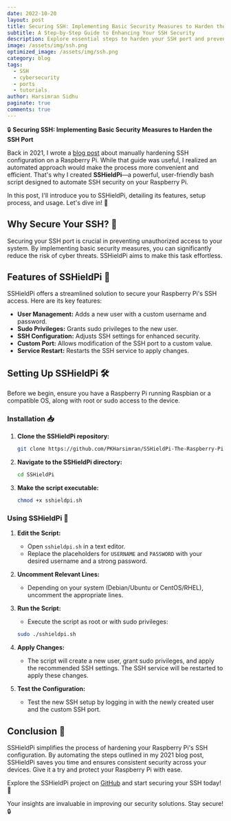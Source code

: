 ```yaml
---
date: 2022-10-20
layout: post
title: Securing SSH: Implementing Basic Security Measures to Harden the SSH Port
subtitle: A Step-by-Step Guide to Enhancing Your SSH Security
description: Explore essential steps to harden your SSH port and prevent unauthorized access in this concise guide. Learn key security measures to protect your systems effectively.
image: /assets/img/ssh.png
optimized_image: /assets/img/ssh.png
category: blog
tags:
  - SSH
  - cybersecurity
  - ports
  - tutorials
author: Harsimran Sidhu
paginate: true
comments: true
---
```


🔒 **Securing SSH: Implementing Basic Security Measures to Harden the SSH Port**

Back in 2021, I wrote a [blog post](https://harsim.ca/PKHarsimranOldGithubPages/SecuringSSH/) about manually hardening SSH configuration on a Raspberry Pi. While that guide was useful, I realized an automated approach would make the process more convenient and efficient. That's why I created **SSHieldPi**—a powerful, user-friendly bash script designed to automate SSH security on your Raspberry Pi.

In this post, I'll introduce you to SSHieldPi, detailing its features, setup process, and usage. Let's dive in! 🚀

## Why Secure Your SSH? 🔑

Securing your SSH port is crucial in preventing unauthorized access to your system. By implementing basic security measures, you can significantly reduce the risk of cyber threats. SSHieldPi aims to make this task effortless.

## Features of SSHieldPi 🌟

SSHieldPi offers a streamlined solution to secure your Raspberry Pi's SSH access. Here are its key features:

- **User Management:** Adds a new user with a custom username and password.
- **Sudo Privileges:** Grants sudo privileges to the new user.
- **SSH Configuration:** Adjusts SSH settings for enhanced security.
- **Custom Port:** Allows modification of the SSH port to a custom value.
- **Service Restart:** Restarts the SSH service to apply changes.

## Setting Up SSHieldPi 🛠️

Before we begin, ensure you have a Raspberry Pi running Raspbian or a compatible OS, along with root or sudo access to the device.

### Installation 📥

1. **Clone the SSHieldPi repository:**

    ```sh
    git clone https://github.com/PKHarsimran/SSHieldPi-The-Raspberry-Pi-SSH-Protection-Solution.git
    ```

2. **Navigate to the SSHieldPi directory:**

    ```sh
    cd SSHieldPi
    ```

3. **Make the script executable:**

    ```sh
    chmod +x sshieldpi.sh
    ```

### Using SSHieldPi 🚀

1. **Edit the Script:**
    - Open `sshieldpi.sh` in a text editor.
    - Replace the placeholders for `USERNAME` and `PASSWORD` with your desired username and a strong password.

2. **Uncomment Relevant Lines:**
    - Depending on your system (Debian/Ubuntu or CentOS/RHEL), uncomment the appropriate lines.

3. **Run the Script:**
    - Execute the script as root or with sudo privileges:

    ```sh
    sudo ./sshieldpi.sh
    ```

4. **Apply Changes:**
    - The script will create a new user, grant sudo privileges, and apply the recommended SSH settings. The SSH service will be restarted to apply these changes.

5. **Test the Configuration:**
    - Test the new SSH setup by logging in with the newly created user and the custom SSH port.

## Conclusion 🎉

SSHieldPi simplifies the process of hardening your Raspberry Pi's SSH configuration. By automating the steps outlined in my 2021 blog post, SSHieldPi saves you time and ensures consistent security across your devices. Give it a try and protect your Raspberry Pi with ease.

Explore the SSHieldPi project on [GitHub](https://github.com/PKHarsimran/SSHieldPi-The-Raspberry-Pi-SSH-Protection-Solution) and start securing your SSH today! 🔐

Your insights are invaluable in improving our security solutions. Stay secure! 🔒
